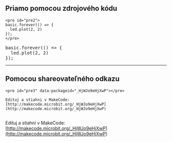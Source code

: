 ## Priamo pomocou zdrojového kódu


```
<pre id="pre2">
basic.forever(() => {
  led.plot(2, 2)
});
</pre>
```

<pre id="pre2">
basic.forever(() => {
  led.plot(2, 2)
});
</pre>


---


## Pomocou shareovateľného odkazu


```
<pre id="pre3" data-packageid="_HjWJo9eHjXwP"></pre>

Edituj a stiahni v MakeCode: [http://makecode.microbit.org/_HjWJo9eHjXwP](http://makecode.microbit.org/_HjWJo9eHjXwP)
```


<pre id="pre3" data-packageid="_HjWJo9eHjXwP"></pre>

Edituj a stiahni v MakeCode: [http://makecode.microbit.org/_HjWJo9eHjXwP](http://makecode.microbit.org/_HjWJo9eHjXwP)